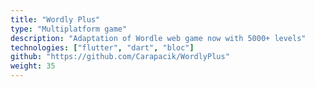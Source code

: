 ```yaml
---
title: "Wordly Plus"
type: "Multiplatform game"
description: "Adaptation of Wordle web game now with 5000+ levels"
technologies: ["flutter", "dart", "bloc"]
github: "https://github.com/Carapacik/WordlyPlus"
weight: 35
---
```

